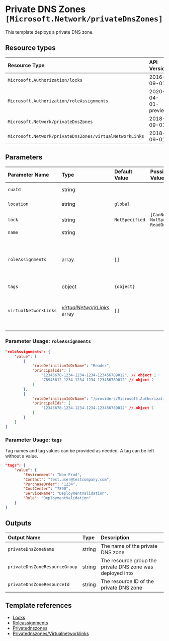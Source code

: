 # Private DNS Zones `[Microsoft.Network/privateDnsZones]`

This template deploys a private DNS zone.

## Resource types

| Resource Type | API Version |
| :-- | :-- |
| `Microsoft.Authorization/locks` | 2016-09-01 |
| `Microsoft.Authorization/roleAssignments` | 2020-04-01-preview |
| `Microsoft.Network/privateDnsZones` | 2018-09-01 |
| `Microsoft.Network/privateDnsZones/virtualNetworkLinks` | 2018-09-01 |

## Parameters

| Parameter Name | Type | Default Value | Possible Values | Description |
| :-- | :-- | :-- | :-- | :-- |
| `cuaId` | string |  |  | Optional. Customer Usage Attribution ID (GUID). This GUID must be previously registered |
| `location` | string | `global` |  | Optional. The location of the PrivateDNSZone. Should be global. |
| `lock` | string | `NotSpecified` | `[CanNotDelete, NotSpecified, ReadOnly]` | Optional. Specify the type of lock. |
| `name` | string |  |  | Required. Private DNS zone name. |
| `roleAssignments` | array | `[]` |  | Optional. Array of role assignment objects that contain the 'roleDefinitionIdOrName' and 'principalId' to define RBAC role assignments on this resource. In the roleDefinitionIdOrName attribute, you can provide either the display name of the role definition, or its fully qualified ID in the following format: '/providers/Microsoft.Authorization/roleDefinitions/c2f4ef07-c644-48eb-af81-4b1b4947fb11' |
| `tags` | object | `{object}` |  | Optional. Tags of the resource. |
| `virtualNetworkLinks` | _[virtualNetworkLinks](virtualNetworkLinks/readme.md)_ array | `[]` |  | Optional. Array of custom objects describing vNet links of the DNS zone. Each object should contain properties 'vnetResourceId' and 'registrationEnabled'. The 'vnetResourceId' is a resource ID of a vNet to link, 'registrationEnabled' (bool) enables automatic DNS registration in the zone for the linked vNet. |

### Parameter Usage: `roleAssignments`

```json
"roleAssignments": {
    "value": [
        {
            "roleDefinitionIdOrName": "Reader",
            "principalIds": [
                "12345678-1234-1234-1234-123456789012", // object 1
                "78945612-1234-1234-1234-123456789012" // object 2
            ]
        },
        {
            "roleDefinitionIdOrName": "/providers/Microsoft.Authorization/roleDefinitions/c2f4ef07-c644-48eb-af81-4b1b4947fb11",
            "principalIds": [
                "12345678-1234-1234-1234-123456789012" // object 1
            ]
        }
    ]
}
```

### Parameter Usage: `tags`

Tag names and tag values can be provided as needed. A tag can be left without a value.

```json
"tags": {
    "value": {
        "Environment": "Non-Prod",
        "Contact": "test.user@testcompany.com",
        "PurchaseOrder": "1234",
        "CostCenter": "7890",
        "ServiceName": "DeploymentValidation",
        "Role": "DeploymentValidation"
    }
}
```

## Outputs

| Output Name | Type | Description |
| :-- | :-- | :-- |
| `privateDnsZoneName` | string | The name of the private DNS zone |
| `privateDnsZoneResourceGroup` | string | The resource group the private DNS zone was deployed into |
| `privateDnsZoneResourceId` | string | The resource ID of the private DNS zone |

## Template references

- [Locks](https://docs.microsoft.com/en-us/azure/templates/Microsoft.Authorization/2016-09-01/locks)
- [Roleassignments](https://docs.microsoft.com/en-us/azure/templates/Microsoft.Authorization/2020-04-01-preview/roleAssignments)
- [Privatednszones](https://docs.microsoft.com/en-us/azure/templates/Microsoft.Network/2018-09-01/privateDnsZones)
- [Privatednszones/Virtualnetworklinks](https://docs.microsoft.com/en-us/azure/templates/Microsoft.Network/2018-09-01/privateDnsZones/virtualNetworkLinks)
